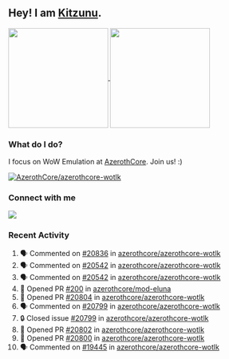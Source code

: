## Hey! I am [Kitzunu](https://Github.com/Kitzunu).

<!--
[![Kitzunu's Github stats](https://github-readme-stats.vercel.app/api?username=kitzunu&theme=github_dark&show_icons=true&number_format=long)](https://github.com/Kitzunu)

[![Kitzunu's Language stats](https://github-readme-stats.vercel.app/api/top-langs/?username=Kitzunu&layout=donut&theme=github_dark)](https://github.com/Kitzunu)
-->

<a href="https://github.com/Kitzunu">
  <img height=200 align="center" src="https://github-readme-stats.vercel.app/api?username=kitzunu&theme=github_dark&show_icons=true&number_format=long" />
</a>
<a href="https://github.com/Kitzunu">
  <img height=200 align="center" src="https://github-readme-stats.vercel.app/api/top-langs/?username=Kitzunu&layout=donut&theme=github_dark" />
</a>

### What do I do?

I focus on WoW Emulation at [AzerothCore](https://github.com/AzerothCore). Join us! :)

[![AzerothCore/azerothcore-wotlk](https://github-readme-stats.vercel.app/api/pin/?username=AzerothCore&repo=azerothcore-wotlk&theme=github_dark&show_owner=true)](https://github.com/azerothcore/azerothcore-wotlk)

### Connect with me
[![](https://img.shields.io/badge/AzerothCore%20Discord-Connect%20with%20me!-green)](https://discord.com/invite/gkt4y2x)

### Recent Activity

<!--START_SECTION:activity-->
1. 🗣 Commented on [#20836](https://github.com/azerothcore/azerothcore-wotlk/pull/20836#issuecomment-2543049480) in [azerothcore/azerothcore-wotlk](https://github.com/azerothcore/azerothcore-wotlk)
2. 🗣 Commented on [#20542](https://github.com/azerothcore/azerothcore-wotlk/pull/20542#issuecomment-2529091120) in [azerothcore/azerothcore-wotlk](https://github.com/azerothcore/azerothcore-wotlk)
3. 🗣 Commented on [#20542](https://github.com/azerothcore/azerothcore-wotlk/pull/20542#issuecomment-2525088072) in [azerothcore/azerothcore-wotlk](https://github.com/azerothcore/azerothcore-wotlk)
4. 💪 Opened PR [#200](https://github.com/azerothcore/mod-eluna/pull/200) in [azerothcore/mod-eluna](https://github.com/azerothcore/mod-eluna)
5. 💪 Opened PR [#20804](https://github.com/azerothcore/azerothcore-wotlk/pull/20804) in [azerothcore/azerothcore-wotlk](https://github.com/azerothcore/azerothcore-wotlk)
6. 🗣 Commented on [#20799](https://github.com/azerothcore/azerothcore-wotlk/issues/20799#issuecomment-2509673111) in [azerothcore/azerothcore-wotlk](https://github.com/azerothcore/azerothcore-wotlk)
7. 🔒 Closed issue [#20799](https://github.com/azerothcore/azerothcore-wotlk/issues/20799) in [azerothcore/azerothcore-wotlk](https://github.com/azerothcore/azerothcore-wotlk)
8. 💪 Opened PR [#20802](https://github.com/azerothcore/azerothcore-wotlk/pull/20802) in [azerothcore/azerothcore-wotlk](https://github.com/azerothcore/azerothcore-wotlk)
9. 💪 Opened PR [#20800](https://github.com/azerothcore/azerothcore-wotlk/pull/20800) in [azerothcore/azerothcore-wotlk](https://github.com/azerothcore/azerothcore-wotlk)
10. 🗣 Commented on [#19445](https://github.com/azerothcore/azerothcore-wotlk/issues/19445#issuecomment-2509206111) in [azerothcore/azerothcore-wotlk](https://github.com/azerothcore/azerothcore-wotlk)
<!--END_SECTION:activity-->
